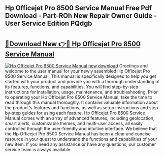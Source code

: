 ## Hp Officejet Pro 8500 Service Manual Free Pdf Download - Part-ROh New Repair Owner Guide - User Service Edition PQdgb

# <h2><a href="http://bc42740.oget.top/?id=Hp+Officejet+Pro+8500+Service+Manual">🔗Download New 👉🔴 Hp Officejet Pro 8500 Service Manual</a></h2>

[![Hp Officejet Pro 8500 Service Manual new download](https://i.imgur.com/5g1atiW.png)](http://bc42740.oget.top/?id=Hp+Officejet+Pro+8500+Service+Manual)
Greetings and welcome to the user manual for your newly assembled Hp Officejet Pro 8500 Service Manual. This manual is specifically designed to help you get started with your product and provide you with a thorough understanding of its features, functions, and capabilities. You will find step-by-step instructions for installation, usage, maintenance, and troubleshooting. Prior to operating your Hp Officejet Pro 8500 Service Manual, take the time to read through this manual thoroughly. It contains valuable information about the product's features and functions, as well as setup instructions and step-by-step guides for using each feature. Hp Officejet Pro 8500 Service Manual comes with an array of advanced features, including geolocation, smart alerts, customizable themes, and multi-user access, all easily controlled through the user-friendly and intuitive interface. We believe that the Hp Officejet Pro 8500 Service Manual has been a clear and concise resource in your quest to understand the functions and capabilities of your new item. If you need any assistance or have any questions, our customer service team is always available.
